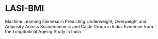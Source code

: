 # LASI-BMI
Machine Learning Fairness in Predicting Underweight, Overweight and Adiposity Across Socioeconomic and Caste Group in India: Evidence from the Longitudinal Ageing Study in India

